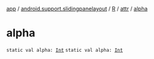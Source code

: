 [app](../../../index.md) / [android.support.slidingpanelayout](../../index.md) / [R](../index.md) / [attr](index.md) / [alpha](./alpha.md)

# alpha

`static val alpha: `[`Int`](https://kotlinlang.org/api/latest/jvm/stdlib/kotlin/-int/index.html)
`static val alpha: `[`Int`](https://kotlinlang.org/api/latest/jvm/stdlib/kotlin/-int/index.html)